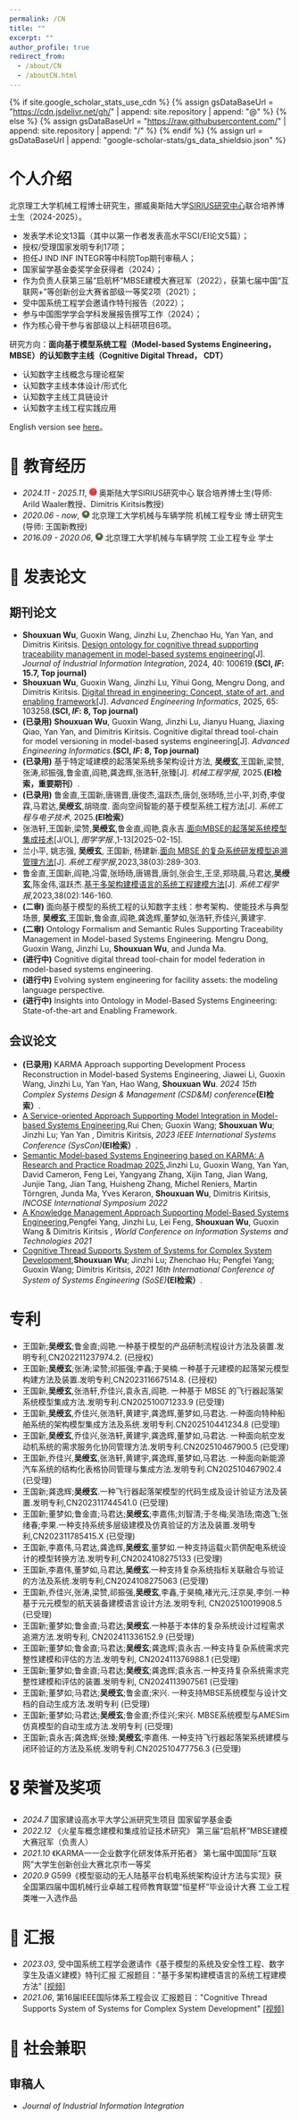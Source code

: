 ```yaml
---
permalink: /CN
title: ""
excerpt: ""
author_profile: true
redirect_from: 
  - /about/CN
  - /aboutCN.html
---
```


{% if site.google_scholar_stats_use_cdn %}
{% assign gsDataBaseUrl = "https://cdn.jsdelivr.net/gh/" | append: site.repository | append: "@" %}
{% else %}
{% assign gsDataBaseUrl = "https://raw.githubusercontent.com/" | append: site.repository | append: "/" %}
{% endif %}
{% assign url = gsDataBaseUrl | append: "google-scholar-stats/gs_data_shieldsio.json" %}

<span class='anchor' id='about-me'></span>

# 个人介绍

北京理工大学机械工程博士研究生，挪威奥斯陆大学[SIRIUS研究中心](https://sirius-labs.no/)联合培养博士生（2024-2025）。
- 发表学术论文13篇（其中以第一作者发表高水平SCI/EI论文5篇）；
- 授权/受理国家发明专利17项；
- 担任J IND INF INTEGR等中科院Top期刊审稿人；
- 国家留学基金委奖学金获得者（2024）；
- 作为负责人获第三届“启航杯”MBSE建模大赛冠军（2022），获第七届中国“互联网+”等创新创业大赛省部级一等奖2项（2021）；
- 受中国系统工程学会邀请作特刊报告（2022）；
- 参与中国图学学会学科发展报告撰写工作（2024）；
- 作为核心骨干参与省部级以上科研项目6项。


研究方向：**面向基于模型系统工程（Model-based Systems Engineering，MBSE）的认知数字主线（Cognitive Digital Thread， CDT）**
- 认知数字主线概念与理论框架
- 认知数字主线本体设计/形式化
- 认知数字主线工具链设计
- 认知数字主线工程实践应用

English version see [here](https://wushouxuan.github.io)。


<span class='anchor' id='education'></span>
# 📖 教育经历
- *2024.11 - 2025.11*, <img src='images/oslo.png' style="width: 1em;"> 奥斯陆大学SIRIUS研究中心 联合培养博士生(导师: Arild Waaler教授、Dimitris Kiritsis教授)
- *2020.06 - now*, <img src='images/bit.png' style="width: 1em;"> 北京理工大学机械与车辆学院 机械工程专业 博士研究生(导师: 王国新教授)
- *2016.09 - 2020.06*, <img src='images/bit.png' style="width: 1em;"> 北京理工大学机械与车辆学院 工业工程专业 学士

<span class='anchor' id='publications'></span>
# 📝 发表论文 

## 期刊论文

-  **Shouxuan Wu**, Guoxin Wang, Jinzhi Lu, Zhenchao Hu, Yan Yan, and Dimitris Kiritsis. [Design ontology for cognitive thread supporting traceability management in model-based systems engineering](https://www.sciencedirect.com/science/article/abs/pii/S2452414X24000633)[J]. _Journal of Industrial Information Integration_, 2024, 40: 100619.**(SCI, _IF_: 15.7, Top journal)**
-  **Shouxuan Wu**, Guoxin Wang, Jinzhi Lu, Yihui Gong, Mengru Dong, and Dimitris Kiritsis. [Digital thread in engineering: Concept, state of art, and enabling framework](https://www.sciencedirect.com/science/article/pii/S147403462500151X)[J]. _Advanced Engineering Informatics_, 2025, 65: 103258.**(SCI, _IF_: 8, Top journal)** 
- **(已录用)** **Shouxuan Wu**, Guoxin Wang, Jinzhi Lu, Jianyu Huang, Jiaxing Qiao, Yan Yan, and Dimitris Kiritsis. Cognitive digital thread tool-chain for model versioning in model-based systems engineering[J]. _Advanced Engineering Informatics_.**(SCI, _IF_: 8, Top journal)**
- **(已录用)** 基于特定域建模的起落架系统多架构设计方法, **吴绶玄**,王国新,梁赞,张涛,祁振强,鲁金直,阎艳,龚逸辉,张浩轩,张臻[J]. _机械工程学报_, 2025.**(EI检索，重要期刊）**.
- **(已录用)** 鲁金直,王国新,唐锡晋,唐俊杰,温跃杰,唐剑,张旸旸,兰小平,刘奇,李俊霖,马君达,**吴绶玄**,胡晓度. 面向空间智能的基于模型系统工程方法[J]. _系统工程与电子技术_, 2025.**(EI检索）** 
- 张浩轩,王国新,梁赞,**吴绶玄**,鲁金直,阎艳,袁永吉.[面向MBSE的起落架系统模型集成技术](http://kns.cnki.net/kcms/detail/10.1034.T.20250212.1625.002.html)[J/OL], _图学学报_.,1-13[2025-02-15].
- 兰小平, 姚志强, **吴绶玄**, 王国新, 杨建新.[面向 MBSE 的复杂系统研发模型追溯管理方法](https://kns.cnki.net/kcms2/article/abstract?v=3uoqIhG8C44YLTlOAiTRKu87-SJxoEJu6LL9TJzd50nXR1RVd4vjM9-ikWwjMRHBM0DIwiQduspghC_PlFnYvhSfVgt8w46m&uniplatform=NZKPT)[J]. _系统工程学报_,2023,38(03):289-303.
- 鲁金直,王国新,阎艳,冯雷,张旸旸,唐锡晋,唐剑,张会生,王坚,郑晓晨,马君达,**吴绶玄**,陈金伟,温跃杰.[基于多架构建模语言的系统工程建模方法](https://kns.cnki.net/kcms2/article/abstract?v=3uoqIhG8C44YLTlOAiTRKibYlV5Vjs7ioT0BO4yQ4m_mOgeS2ml3UM3Lwras80PPKnwTyz39tdgxnrUTZZKokPZsZjfzURRQ&uniplatform=NZKPT)[J]. _系统工程学报_,2023,38(02):146-160.
- **(二审)** 面向基于模型的系统工程的认知数字主线：参考架构、使能技术与典型场景, **吴绶玄**,王国新,鲁金直,阎艳,龚逸辉,董梦如,张浩轩,乔佳兴,黄建宇. 
- **(二审)** Ontology Formalism and Semantic Rules Supporting Traceability Management in Model-based Systems Engineering. Mengru Dong, Guoxin Wang, Jinzhi Lu, **Shouxuan Wu**, and Junda Ma.
- **(进行中)** Cognitive digital thread tool-chain for model federation in model-based systems engineering.
- **(进行中)** Evolving system engineering for facility assets: the modeling language perspective. 
- **(进行中)** Insights into Ontology in Model-Based Systems Engineering: State-of-the-art and Enabling Framework. 


## 会议论文
- **(已录用)** KARMA Approach supporting Development Process Reconstruction in Model-based Systems Engineering, Jiawei Li, Guoxin Wang, Jinzhi Lu, Yan Yan, Hao Wang, **Shouxuan Wu**. _2024 15th Complex Systems Design & Management (CSD&M) conference_**(EI检索）**.
- [A Service-oriented Approach Supporting Model Integration in Model-based Systems Engineering](https://ieeexplore.ieee.org/abstract/document/10131078),Rui Chen; Guoxin Wang; **Shouxuan Wu**; Jinzhi Lu; Yan Yan , Dimitris Kiritsis, _2023 IEEE International Systems Conference (SysCon)_**(EI检索）**.
- [Semantic Model‐based Systems Engineering based on KARMA: A Research and Practice Roadmap 2025](https://incose.onlinelibrary.wiley.com/doi/abs/10.1002/iis2.12959),Jinzhi Lu, Guoxin Wang, Yan Yan, David Cameron, Feng Lei, Yangyang Zhang, Xijin Tang, Jian Wang, Junjie Tang, Jian Tang, Huisheng Zhang, Michel Reniers, Martin Törngren, Junda Ma, Yves Keraron, **Shouxuan Wu**, Dimitris Kiritsis, _INCOSE International Symposium 2022_
- [A Knowledge Management Approach Supporting Model-Based Systems Engineering](https://link.springer.com/chapter/10.1007/978-3-030-72651-5_55),Pengfei Yang, Jinzhi Lu, Lei Feng, **Shouxuan Wu**, Guoxin Wang & Dimitris Kiritsis , _World Conference on Information Systems and Technologies 2021_
- [Cognitive Thread Supports System of Systems for Complex System Development](https://ieeexplore.ieee.org/document/9497473),**Shouxuan Wu**; Jinzhi Lu; Zhenchao Hu; Pengfei Yang; Guoxin Wang; Dimitris Kiritsis, _2021 16th International Conference of System of Systems Engineering (SoSE)_**(EI检索）**.

<span class='anchor' id='patents'></span>

# 专利
- 王国新;**吴绶玄**;鲁金直;阎艳.一种基于模型的产品研制流程设计方法及装置.发明专利,CN202211237974.2. (已授权)
- 王国新;**吴绶玄**;张涛;梁赞;祁振强;李鑫;于昊楠.一种基于元建模的起落架元模型构建方法及装置.发明专利,CN202311667514.8. (已授权)
- 王国新,**吴绶玄**,张浩轩,乔佳兴,袁永吉,阎艳. 一种基于 MBSE 的飞行器起落架系统模型集成方法.发明专利.CN202510071233.9 (已受理)
- 王国新,**吴绶玄**,乔佳兴,张浩轩,黄建宇,龚逸辉,董梦如,马君达. 一种面向特种船舶系统的架构模型集成方法及系统.发明专利.CN202510441234.8 (已受理)
- 王国新,**吴绶玄**,乔佳兴,张浩轩,黄建宇,龚逸辉,董梦如,马君达. 一种面向航空发动机系统的需求服务化协同管理方法.发明专利.CN202510467900.5 (已受理)
- 王国新,乔佳兴,**吴绶玄**,张浩轩,黄建宇,龚逸辉,董梦如,马君达. 一种面向新能源汽车系统的结构化表格协同管理与集成方法.发明专利.CN202510467902.4 (已受理)
- 王国新;龚逸辉;**吴绶玄**.一种飞行器起落架模型的代码生成及设计验证方法及装置.发明专利,CN202311744541.0 (已受理)
- 王国新;董梦如;鲁金直;马君达;**吴绶玄**;李嘉伟;刘智清;于冬梅;吴浩玚;南逸飞;张绪春;李果.一种支持系统多层级建模及仿真验证的方法及装置.发明专利,CN202311785415.X (已受理)
- 王国新,李嘉伟,马君达,龚逸辉,**吴绶玄**,董梦如.一种支持运载火箭供配电系统设计的模型转换方法.发明专利,CN2024108275133 (已受理)
- 王国新,李嘉伟,董梦如,马君达,**吴绶玄**.一种支持复杂系统指标关联融合与验证的方法及系统.发明专利,CN2024108275063 (已受理)
- 王国新,乔佳兴,张涛,梁赞,祁振强,**吴绶玄**,李鑫,于昊楠,褚光元,汪京昊,李剑.一种基于元元模型的航天装备建模语言设计方法.发明专利, CN202510019908.5 (已受理)
- 王国新;董梦如;鲁金直;马君达;**吴绶玄**.一种基于本体的复杂系统设计过程需求追溯方法.发明专利, CN202411336152.9 (已受理)
- 王国新;董梦如;鲁金直;马君达;**吴绶玄**;龚逸辉;袁永吉.一种支持复杂系统需求完整性建模和评估的方法.发明专利, CN202411376988.1 (已受理)
- 王国新;董梦如;鲁金直;马君达;**吴绶玄**;龚逸辉;袁永吉.一种支持复杂系统需求完整性建模和评估的装置.发明专利, CN2024113907561 (已受理)
- 王国新;董梦如;马君达;**吴绶玄**;鲁金直;宋兴. 一种支持MBSE系统模型与设计文档的自动生成方法.发明专利 (已受理)
- 王国新;董梦如;马君达;**吴绶玄**;鲁金直;乔佳兴;宋兴. MBSE系统模型与AMESim仿真模型的自动生成方法.发明专利 (已受理)
- 王国新;袁永吉;龚逸辉;张臻;**吴绶玄**;李嘉伟. 一种支持飞行器起落架系统建模与闭环验证的方法及系统.发明专利.CN202510477756.3 (已受理)

<span class='anchor' id='honors'></span>

# 🎖 荣誉及奖项
- *2024.7*  国家建设高水平大学公派研究生项目 国家留学基金委
- *2022.12* 《火星车概念建模和集成验证技术研究》 第三届“启航杯”MBSE建模大赛冠军（负责人） 
- *2021.10* 《KARMA一一企业数字化研发体系开拓者》 第七届中国国际“互联网”大学生创新创业大赛北京市一等奖
- *2020.9*  G599《模型驱动的无人陆基平台机电系统架构设计方法与实现》获 全国第四届中国机械行业卓越工程师教育联盟“恒星杯”毕业设计大赛 工业工程类唯一入选作品





<span class='anchor' id='presentation'></span>

# 💬 汇报
- *2023.03*, 受中国系统工程学会邀请作《基于模型的系统及安全性工程、数字孪生及语义建模》特刊汇报 汇报题目："基于多架构建模语言的系统工程建模方法"    [\[视频\]](https://www.bilibili.com/video/BV1Ph4y1M7HQ/?spm_id_from=333.999.0.0&vd_source=0eeaaf8c44af71ea00cedc4c27622906)
- *2021.06*, 第16届IEEE国际体系工程会议 汇报题目："Cognitive Thread Supports System of Systems for Complex System Development"  [\[视频\]](https://www.bilibili.com/video/BV1jr4y1r7Gp/?spm_id_from=333.788.videocard.0&vd_source=0eeaaf8c44af71ea00cedc4c27622906)

<span class='anchor' id='service'></span>

# 💼 社会兼职
## 审稿人
- _Journal of Industrial Information Integration_

<span class='anchor' id='projects'></span>

[//]: # (# 🔨 Project  )

[//]: # (<div class='paper-box'><div class='paper-box-image'><div><div class="badge">Open Source MBSE Project</div><img src='images/MarRoverMBSE.png' alt="sym" width="100%"></div></div>)

[//]: # (<div class='paper-box-text' markdown="1">)

[//]: # ()
[//]: # ([Mars Rover MBSE modeling]&#40;http://ikarma.chinambse.com/usecase/301&#41;)

[//]: # ()
[//]: # (**Shouxuan Wu**, Jiawei Li, Rui Chen, Zhiqing Liu, Mengru Dong)

[//]: # ()
[//]: # ( <strong><span class='show_paper_citations' data='DhtAFkwAAAAJ:ALROH1vI_8AC'></span></strong>)

[//]: # ()
[//]: # (- This work focus on the concept modeling, early verification, and integration of Mars Rover.)

[//]: # (- Academic Impact: This work is developed based on mission, operation, function, logic and physics &#40;MOFLP&#41; modeling methodology and OSLC services, which supports the demand for multi-architecture modeling based on the same meta meta-models, and improves the ability for integrating heterogenous models in different modeling tools.)

[//]: # (- Industry Impact: This work includes at least 4 heterogenous modeling languages/tools &#40;Excel, KARMA, Modelica, Julia&#41;, and can be reused in other similar modeling project.)

[//]: # (- [\[video\]]&#40;https://www.bilibili.com/video/BV15Y411f7PG/?spm_id_from=333.999.0.0&vd_source=0eeaaf8c44af71ea00cedc4c27622906&#41; )

[//]: # ()
[//]: # (</div>)

[//]: # (</div>)
<script type="text/javascript" id="clustrmaps" src="//cdn.clustrmaps.com/map_v2.js?cl=080808&w=300&t=tt&d=Ty4k3O_vxcx4PxqQv-Ai_DOtHZrXai3T72vSBL5D0Uo&co=ffffff&cmo=3acc3a&cmn=ff5353&ct=808080"></script>


